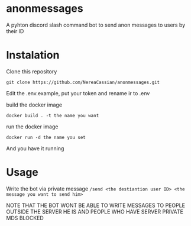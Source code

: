 # anonmessages
A pyhton discord slash command bot to send anon messages to users by their ID

# Instalation 
 Clone this repository
 
 ```
 git clone https://github.com/NereaCassian/anonmessages.git
 ```
 
 Edit the .env.example, put your token and rename ir to .env
 
 build the docker image
 
 ```
 docker build . -t the name you want
 ```
 run the docker image
 
 ```
 docker run -d the name you set
 
 ```
 And you have it running 
 
 # Usage
 
 Write the bot via private message ``/send <the destiantion user ID> <the message you want to send him>``
  
 NOTE THAT THE BOT WONT BE ABLE TO WRITE MESSAGES TO PEOPLE OUTSIDE THE SERVER HE IS AND PEOPLE WHO HAVE SERVER PRIVATE MDS BLOCKED
